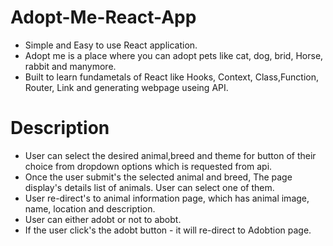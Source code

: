 # Adopt-Me-React-App

- Simple and Easy to use React application.
- Adopt me is a place where you can adopt pets like cat, dog, brid, Horse, rabbit and manymore.
- Built to learn fundametals of React like Hooks, Context, Class,Function, Router, Link and generating webpage useing API.

# Description  

- User can select the desired animal,breed and theme for button of their choice from dropdown options which is requested from api.
- Once the user submit's the selected animal and breed, The page display's details list of animals. User can select one of them.
- User re-direct's to animal information page, which has animal image, name, location and description.
- User can either adobt or not to abobt.
- If the user click's the adobt button - it will re-direct to Adobtion page.





